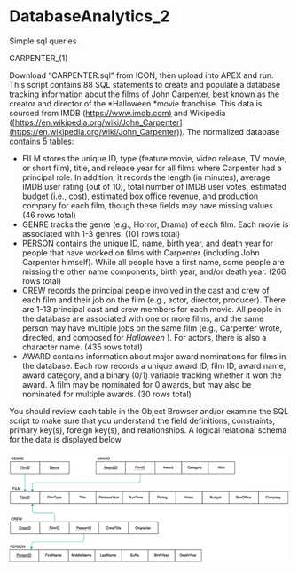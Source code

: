 # DatabaseAnalytics_2

Simple sql queries

CARPENTER_(1)


Download “CARPENTER.sql” from ICON, then upload into APEX and run. This
script contains 88 SQL statements to create and populate a database tracking
information about the films of John Carpenter, best known as the creator and
director of the *Halloween *movie
franchise. This data is sourced from IMDB ([https://www.imdb.com)](https://www.imdb.com) and Wikipedia ([https://en.wikipedia.org/wiki/John_Carpenter](https://en.wikipedia.org/wiki/John_Carpenter)). The normalized database contains 5 tables:

* FILM
  stores the unique ID, type (feature movie, video release, TV movie, or
  short film), title, and release year for all films where Carpenter had a
  principal role. In addition, it records the length (in minutes), average
  IMDB user rating (out of 10), total number of IMDB user votes, estimated budget
  (i.e., cost), estimated box office revenue, and production company for
  each film, though these fields may have missing values. (46 rows total)
* GENRE
  tracks the genre (e.g., Horror, Drama) of each film. Each movie is
  associated with 1-3 genres. (101 rows total)
* PERSON
  contains the unique ID, name, birth year, and death year for people that
  have worked on films with Carpenter (including John Carpenter himself).
  While all people have a first name, some people are missing the other name
  components, birth year, and/or death year. (266 rows total)
* CREW
  records the principal people involved in the cast and crew of each film
  and their job on the film (e.g., actor, director, producer). There are
  1-13 principal cast and crew members for each movie. All people in the
  database are associated with one or more films, and the same person may
  have multiple jobs on the same film (e.g., Carpenter wrote, directed, and
  composed for  *Halloween* ). For
  actors, there is also a character name. (435 rows total)
* AWARD
  contains information about major award nominations for films in the database.
  Each row records a unique award ID, film ID, award name, award category,
  and a binary (0/1) variable tracking whether it won the award. A film may
  be nominated for 0 awards, but may also be nominated for multiple awards.
  (30 rows total)

You should review each table in the Object Browser and/or examine the
SQL script to make sure that you understand the field definitions, constraints,
primary key(s), foreign key(s), and relationships. A logical relational schema
for the data is displayed below

![](image/README/1636163441107.png)
